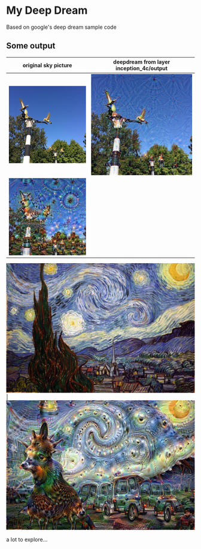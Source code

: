 # My Deep Dream
Based on google's deep dream sample code

## Some output
original sky picture | deepdream from layer inception_4c/output
---------------------|------------------------------------------
![original sky picture](https://github.com/aptxna/my_deep_dream/blob/master/sky.jpg) | ![deepdream](https://github.com/aptxna/my_deep_dream/blob/master/sky_dream_10.jpg)
 | ![deepdream](https://github.com/aptxna/my_deep_dream/blob/master/sky_dream_100.jpg)

![original starry night](https://github.com/aptxna/my_deep_dream/blob/master/star.jpg) | ![deepdreaming](https://github.com/aptxna/my_deep_dream/blob/master/star_dream_50.jpg)

a lot to explore...